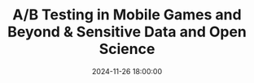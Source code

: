 ---
title: "A/B Testing in Mobile Games and Beyond & Sensitive Data and Open Science"
description: "Learn more about game testing and handling sensitive data with open science"
date: 2024-11-26 18:00:00
attendance: 20
topics:
    - speaker: eliza-ralph
      title: "A/B Testing in Mobile Games and Beyond: Bridging Industry and Academia"
      description: "Eliza will provide an insight onto A/B testing from the perspective of the mobile games industry and her own academic interests."
    - speaker: simon-li
      title: "Sensitive Data and Open Science"
      description: "\"Open Science\" is the idea that scientific research should be accessible to everyone. This is a bit trickier when it comes to sensitive data, such as healthcare data. Simon will be talking about the \"Trusted Research Environment\" run by Dundee that allows researchers to analyse sensitive data, whilst minimising the risk of that data being leaked."
slides:
    - url: /assets/slides/2024-11-26-open-science-and-trusted-research-environments.pdf
      title: "Open science and Trusted Research Environments"
---